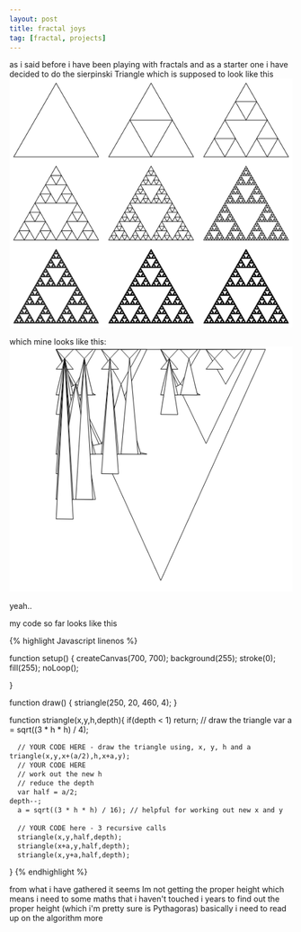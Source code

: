 ```yaml
---
layout: post
title: fractal joys
tag: [fractal, projects]
---
```

as i said before i have been playing with fractals and as a starter one i have decided to do
the sierpinski Triangle  which is supposed to look like this ![sierpinski Triangle](/images/siermathgb3.png)

which mine looks like this:
![sierpinski Triangle fail](/images/failtri.png)

yeah..

my code so far looks like this

{% highlight Javascript linenos %}

  function setup() {
    createCanvas(700, 700);
    background(255);
    stroke(0);
    fill(255);
    noLoop();

  }

  function draw() {
     striangle(250, 20, 460, 4);
  }

  function striangle(x,y,h,depth){
  	if(depth < 1)
  		return;
  	// draw the triangle
      var a = sqrt((3 * h * h) / 4);

      // YOUR CODE HERE - draw the triangle using, x, y, h and a
  	triangle(x,y,x+(a/2),h,x+a,y);
      // YOUR CODE HERE
      // work out the new h
      // reduce the depth
      var half = a/2;
  	depth--;
      a = sqrt((3 * h * h) / 16); // helpful for working out new x and y

      // YOUR CODE here - 3 recursive calls
      striangle(x,y,half,depth);
      striangle(x+a,y,half,depth);
      striangle(x,y+a,half,depth);
  }
{% endhighlight %}  

 from what i have gathered it seems Im not getting the proper height which means
 i need to some maths that i haven't touched i years to find out the proper height
 (which i'm pretty sure is Pythagoras) basically i need to read up on the algorithm more    
